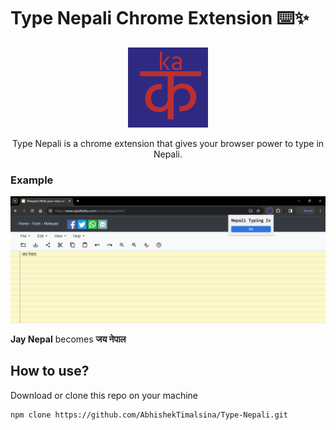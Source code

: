 # Type Nepali Chrome Extension ⌨️✨

<p align="center">
<img src="./icons//icon-128.png" />
 </p>
<p style="text-align: center;">
Type Nepali is a chrome extension that gives your browser power to type in Nepali.
</p>

### Example

![Picture of Extension](./img/extension-pic.png)

<b>Jay Nepal</b> becomes <b>जय नेपाल</b>

## How to use?

Download or clone this repo on your machine

```bash
npm clone https://github.com/AbhishekTimalsina/Type-Nepali.git
```
